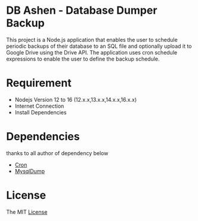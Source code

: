 # DB Ashen - Database Dumper Backup
This project is a Node.js application that enables the user to schedule periodic backups of their database to an SQL file and optionally upload it to Google Drive using the Drive API. The application uses cron schedule expressions to enable the user to define the backup schedule.
# Requirement
- Nodejs Version 12 to 16 (12.x.x,13.x.x,14.x.x,16.x.x)
- Internet Connection
- Install Dependencies
# Dependencies
thanks to all author of dependency below
- [Cron](https://www.npmjs.com/package/cron)
- [MysqlDump](https://www.npmjs.com/package/mysqldump)
# License
The MIT [License](./LICENSE.md)
